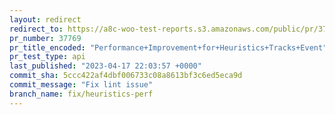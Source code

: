 ```yaml
---
layout: redirect
redirect_to: https://a8c-woo-test-reports.s3.amazonaws.com/public/pr/37769/api/index.html
pr_number: 37769
pr_title_encoded: "Performance+Improvement+for+Heuristics+Tracks+Event"
pr_test_type: api
last_published: "2023-04-17 22:03:57 +0000"
commit_sha: 5ccc422af4dbf006733c08a8613bf3c6ed5eca9d
commit_message: "Fix lint issue"
branch_name: fix/heuristics-perf
---
```

